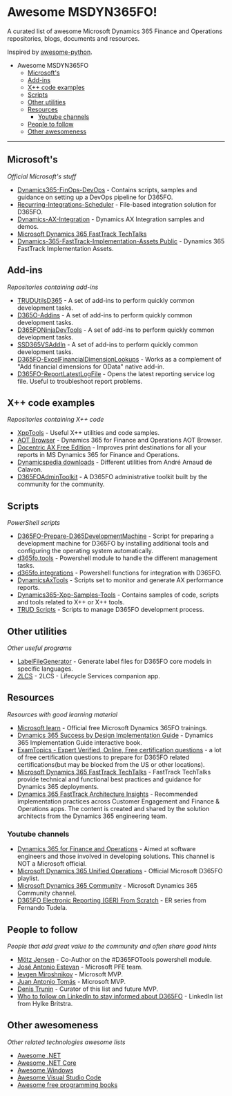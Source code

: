 # Awesome MSDYN365FO!
A curated list of awesome Microsoft Dynamics 365 Finance and Operations repositories, blogs, documents and resources.

Inspired by [awesome-python](https://github.com/vinta/awesome-python).

- Awesome MSDYN365FO
  - [Microsoft's](#microsofts)
  - [Add-ins](#add-ins)
  - [X++ code examples](#x-code-examples)
  - [Scripts](#scripts)
  - [Other utilities](#other-utilities)
  - [Resources](#resources)
    - [Youtube channels](#youtube-channels)
  - [People to follow](#people-to-follow)
  - [Other awesomeness](#other-awesomeness)

- - -

## Microsoft's

*Official Microsoft's stuff*

* [Dynamics365-FinOps-DevOps](https://github.com/microsoft/Dynamics365-Xpp-Samples-Tools) - Contains scripts, samples and guidance on setting up a DevOps pipeline for D365FO.
* [Recurring-Integrations-Scheduler](https://github.com/Microsoft/Recurring-Integrations-Scheduler) - File-based integration solution for D365FO.
* [Dynamics-AX-Integration](https://github.com/Microsoft/Dynamics-AX-Integration) - Dynamics AX Integration samples and demos.
* [Microsoft Dynamics 365 FastTrack TechTalks](https://community.dynamics.com/365/dynamics-365-fasttrack/b/techtalks)
* [Dynamics-365-FastTrack-Implementation-Assets Public](https://github.com/microsoft/Dynamics-365-FastTrack-Implementation-Assets) - Dynamics 365 FastTrack Implementation Assets.

## Add-ins

*Repositories containing add-ins*

* [TRUDUtilsD365](https://github.com/TrudAX/TRUDUtilsD365) - A set of add-ins to perform quickly common development tasks. 
* [D365O-Addins](https://github.com/anderson-joyle/D365O-Addins) - A set of add-ins to perform quickly common development tasks.
* [D365FONinjaDevTools](https://github.com/HichemDax/D365FONinjaDevTools) - A set of add-ins to perform quickly common development tasks.
* [SSD365VSAddIn](https://github.com/shashisadasivan/SSD365VSAddIn) - A set of add-ins to perform quickly common development tasks.
* [D365FO-ExcelFinancialDimensionLookups](https://github.com/anderson-joyle/D365FO-ExcelFinancialDimensionLookups) - Works as a complement of "Add financial dimensions for OData" native add-in.
* [D365FO-ReportLatestLogFile](https://github.com/anderson-joyle/D365FO-ReportLatestLogFile) - Opens the latest reporting service log file. Useful to troubleshoot report problems.

## X++ code examples

*Repositories containing X++ code*

* [XppTools](https://github.com/TrudAX/XppTools) - Useful X++ utilities and code samples.
* [AOT Browser](https://github.com/arbelatech/aotbrowser) - Dynamics 365 for Finance and Operations AOT Browser.
* [Docentric AX Free Edition](https://ax.docentric.com/free-edition/) - Improves print destinations for all your reports in MS Dynamics 365 for Finance and Operations.
* [Dynamicspedia downloads](https://dynamicspedia.com/downloads/) - Different utilities from André Arnaud de Calavon.
* [D365FOAdminToolkit](https://github.com/ameyer505/D365FOAdminToolkit) - A D365FO administrative toolkit built by the community for the community.

## Scripts

*PowerShell scripts*

* [D365FO-Prepare-D365DevelopmentMachine](https://github.com/dodiggitydag/D365FO-Prepare-D365DevelopmentMachine) - Script for preparing a development machine for D365FO by installing additional tools and configuring the operating system automatically.
* [d365fo.tools](https://github.com/d365collaborative/d365fo.tools) - Powershell module to handle the different management tasks.
* [d365fo.integrations](https://github.com/d365collaborative/d365fo.integrations) - Powershell functions for integration with D365FO.
* [DynamicsAxTools](https://github.com/bferreti/DynamicsAxTools) - Scripts set to monitor and generate AX performance reports. 
* [Dynamics365-Xpp-Samples-Tools](https://github.com/bferreti/DynamicsAxTools) - Contains samples of code, scripts and tools related to X++ or X++ tools.
* [TRUD Scripts](https://github.com/TrudAX/TRUDScripts/tree/master/D365FO) - Scripts to manage D365FO development process.


## Other utilities

*Other useful programs*

* [LabelFileGenerator](https://github.com/ptornich/LabelFileGenerator) - Generate label files for D365FO core models in specific languages.
* [2LCS](https://github.com/microsoft/2LCS) - 2LCS - Lifecycle Services companion app.

## Resources

*Resources with good learning material*

* [Microsoft learn](https://docs.microsoft.com/en-us/learn/browse/?expanded=dynamics-365&products=dynamics-finance-operations%2Cdynamics-scm&roles=developer) - Official free Microsoft Dynamics 365FO trainings.
* [Dynamics 365 Success by Design Implementation Guide](https://www.d365implementationguide.com/books/asvr/#p=1) - Dynamics 365 Implementation Guide interactive book.
* [ExamTopics - Expert Verified, Online, Free certification questions](https://www.examtopics.com/exams/microsoft/mb-300/) - a lot of free certification questions to prepare for D365FO related certifications(but may be blocked from the US or other locations).
* [Microsoft Dynamics 365 FastTrack TechTalks](https://community.dynamics.com/365/dynamics-365-fasttrack/b/techtalks) - FastTrack TechTalks provide technical and functional best practices and guidance for Dynamics 365 deployments.
* [Dynamics 365 FastTrack Architecture Insights](https://docs.microsoft.com/en-us/shows/dynamics-365-fasttrack-architecture-insights/) - Recommended implementation practices across Customer Engagement and Finance & Operations apps. The content is created and shared by the solution architects from the Dynamics 365 engineering team.

### Youtube channels
* [Dynamics 365 for Finance and Operations](https://www.youtube.com/channel/UCBO2POgO41qokZzwSFTsn2Q/featured) - Aimed at software engineers and those involved in developing solutions. This channel is NOT a Microsoft official.
* [Microsoft Dynamics 365 Unified Operations](https://www.youtube.com/watch?v=46ylO7raZAo&list=PLcakwueIHoT_SYfIaPGoOhloFoCXiUSyW) - Official Microsoft D365FO playlist.
* [Microsoft Dynamics 365 Community](https://www.youtube.com/@MSD365Community) - Microsoft Dynamics 365 Community channel.
* [D365FO Electronic Reporting (GER) From Scratch](https://www.youtube.com/watch?v=ILCfl8xsobo&list=PL96hp9Q2HCy9OlJBM0YK6t6V5MUpS7DYp) - ER series from Fernando Tudela.



## People to follow

*People that add great value to the community and often share good hints*

* [Mötz Jensen](https://twitter.com/splaxi) - Co-Author on the #D365FOTools powershell module.
* [José Antonio Estevan](https://twitter.com/jaestevan) - Microsoft PFE team.
* [Ievgen Miroshnikov](https://twitter.com/IevgenMir) - Microsoft MVP.
* [Juan Antonio Tomás](https://twitter.com/juanan169) - Microsoft MVP.
* [Denis Trunin](https://denistrunin.com/about/) - Curator of this list and future MVP.
* [Who to follow on LinkedIn to stay informed about D365FO](https://www.linkedin.com/pulse/who-follow-linkedin-stay-informed-d365fo-hylke-britstra-26qve/) - LinkedIn list from Hylke Britstra.

## Other awesomeness

*Other related technologies awesome lists*

* [Awesome .NET](https://github.com/quozd/awesome-dotnet)
* [Awesome .NET Core](https://github.com/thangchung/awesome-dotnet-core)
* [Awesome Windows](https://github.com/Awesome-Windows/Awesome)
* [Awesome Visual Studio Code](https://github.com/viatsko/awesome-vscode#readme)
* [Awesome free programming books](https://github.com/EbookFoundation/free-programming-books#readme)

